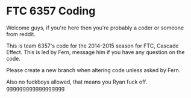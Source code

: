 FTC 6357 Coding
========
Welcome guys, if you're here then you're probably a coder or someone from reddit.

This is team 6357's code for the 2014-2015 season for FTC, Cascade Effect.
This is led by Fern, message him if you have any question on the code.

Please create a new branch when altering code unless asked by Fern.

Also no fuckboys allowed, that means you Ryan fuck off. gggggggggggggggggg
